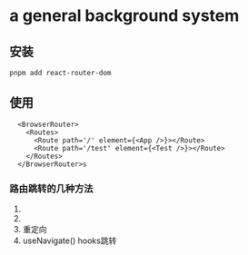 # a general background system

## 安装

```
pnpm add react-router-dom
```

## 使用

```
  <BrowserRouter>
    <Routes>
      <Route path='/' element={<App />}></Route>
      <Route path='/test' element={<Test />}></Route>
    </Routes>
  </BrowserRouter>s
```

### 路由跳转的几种方法

1. <NavLink to="/url"/>
2. <Link to= "/url"/>
3. <Navigate to="/url"/> 重定向
4. useNavigate() hooks跳转
